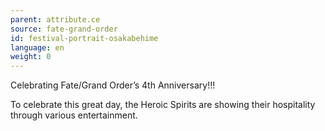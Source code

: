```yaml
---
parent: attribute.ce
source: fate-grand-order
id: festival-portrait-osakabehime
language: en
weight: 0
---
```


Celebrating Fate/Grand Order’s 4th Anniversary!!!

To celebrate this great day, the Heroic Spirits are showing their hospitality through various entertainment.
